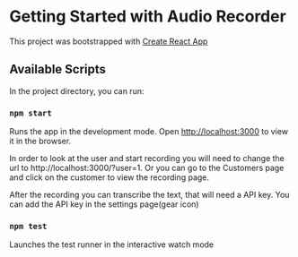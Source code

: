 # Getting Started with Audio Recorder

This project was bootstrapped with [Create React App](https://github.com/facebook/create-react-app)

## Available Scripts

In the project directory, you can run:

### `npm start`

Runs the app in the development mode.
Open [http://localhost:3000](http://localhost:3000) to view it in the browser.

In order to look at the user and start recording you will need to change the url to http://localhost:3000/?user=1. Or you can go to the Customers page and click on the customer to view the recording page.

After the recording you can transcribe the text, that will need a API key. You can add the API key in the settings page(gear icon)

### `npm test`

Launches the test runner in the interactive watch mode
